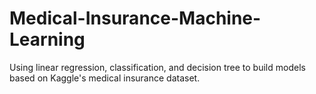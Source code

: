 # Medical-Insurance-Machine-Learning
Using linear regression, classification, and decision tree to build models based on Kaggle's medical insurance dataset.
